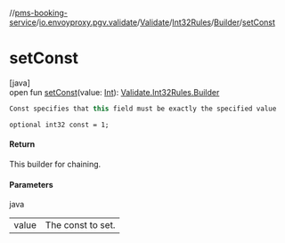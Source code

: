 //[pms-booking-service](../../../../../index.md)/[io.envoyproxy.pgv.validate](../../../index.md)/[Validate](../../index.md)/[Int32Rules](../index.md)/[Builder](index.md)/[setConst](set-const.md)

# setConst

[java]\
open fun [setConst](set-const.md)(value: [Int](https://kotlinlang.org/api/core/kotlin-stdlib/kotlin/-int/index.html)): [Validate.Int32Rules.Builder](index.md)

```kotlin
Const specifies that this field must be exactly the specified value

```
`optional int32 const = 1;`

#### Return

This builder for chaining.

#### Parameters

java

| | |
|---|---|
| value | The const to set. |